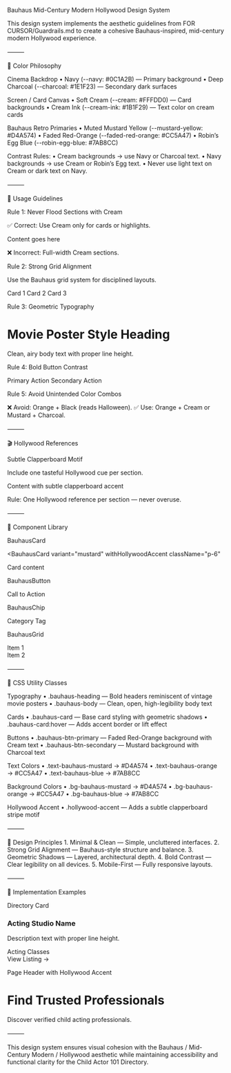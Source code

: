 
Bauhaus Mid-Century Modern Hollywood Design System

This design system implements the aesthetic guidelines from FOR CURSOR/Guardrails.md to create a cohesive Bauhaus-inspired, mid-century modern Hollywood experience.

⸻

🎨 Color Philosophy

Cinema Backdrop
	•	Navy (--navy: #0C1A2B) — Primary background
	•	Deep Charcoal (--charcoal: #1E1F23) — Secondary dark surfaces

Screen / Card Canvas
	•	Soft Cream (--cream: #FFFDD0) — Card backgrounds
	•	Cream Ink (--cream-ink: #1B1F29) — Text color on cream cards

Bauhaus Retro Primaries
	•	Muted Mustard Yellow (--mustard-yellow: #D4A574)
	•	Faded Red-Orange (--faded-red-orange: #CC5A47)
	•	Robin’s Egg Blue (--robin-egg-blue: #7AB8CC)

Contrast Rules:
	•	Cream backgrounds → use Navy or Charcoal text.
	•	Navy backgrounds → use Cream or Robin’s Egg text.
	•	Never use light text on Cream or dark text on Navy.

⸻

🔧 Usage Guidelines

Rule 1: Never Flood Sections with Cream

✅ Correct: Use Cream only for cards or highlights.

<div className="bg-navy-900 p-8">
  <BauhausCard>Content goes here</BauhausCard>
</div>

❌ Incorrect: Full-width Cream sections.

<div className="bg-cream p-8"> <!-- Don’t do this -->

Rule 2: Strong Grid Alignment

Use the Bauhaus grid system for disciplined layouts.

<BauhausGrid columns={3}>
  <BauhausCard>Card 1</BauhausCard>
  <BauhausCard>Card 2</BauhausCard>
  <BauhausCard>Card 3</BauhausCard>
</BauhausGrid>

Rule 3: Geometric Typography

<h1 className="bauhaus-heading">Movie Poster Style Heading</h1>
<p className="bauhaus-body">Clean, airy body text with proper line height.</p>

Rule 4: Bold Button Contrast

<BauhausButton variant="primary">Primary Action</BauhausButton>
<BauhausButton variant="secondary">Secondary Action</BauhausButton>

Rule 5: Avoid Unintended Color Combos

❌ Avoid: Orange + Black (reads Halloween).
✅ Use: Orange + Cream or Mustard + Charcoal.

⸻

🎬 Hollywood References

Subtle Clapperboard Motif

Include one tasteful Hollywood cue per section.

<BauhausCard withHollywoodAccent>
  Content with subtle clapperboard accent
</BauhausCard>

Rule: One Hollywood reference per section — never overuse.

⸻

🧱 Component Library

BauhausCard

<BauhausCard
  variant="mustard"
  withHollywoodAccent
  className="p-6"
>
  Card content
</BauhausCard>

BauhausButton

<BauhausButton variant="primary" onClick={handleClick}>
  Call to Action
</BauhausButton>

BauhausChip

<BauhausChip variant="orange">Category Tag</BauhausChip>

BauhausGrid

<BauhausGrid columns={2}>
  <div>Item 1</div>
  <div>Item 2</div>
</BauhausGrid>


⸻

🎯 CSS Utility Classes

Typography
	•	.bauhaus-heading — Bold headers reminiscent of vintage movie posters
	•	.bauhaus-body — Clean, open, high-legibility body text

Cards
	•	.bauhaus-card — Base card styling with geometric shadows
	•	.bauhaus-card:hover — Adds accent border or lift effect

Buttons
	•	.bauhaus-btn-primary — Faded Red-Orange background with Cream text
	•	.bauhaus-btn-secondary — Mustard background with Charcoal text

Text Colors
	•	.text-bauhaus-mustard → #D4A574
	•	.text-bauhaus-orange → #CC5A47
	•	.text-bauhaus-blue → #7AB8CC

Background Colors
	•	.bg-bauhaus-mustard → #D4A574
	•	.bg-bauhaus-orange → #CC5A47
	•	.bg-bauhaus-blue → #7AB8CC

Hollywood Accent
	•	.hollywood-accent — Adds a subtle clapperboard stripe motif

⸻

📐 Design Principles
	1.	Minimal & Clean — Simple, uncluttered interfaces.
	2.	Strong Grid Alignment — Bauhaus-style structure and balance.
	3.	Geometric Shadows — Layered, architectural depth.
	4.	Bold Contrast — Clear legibility on all devices.
	5.	Mobile-First — Fully responsive layouts.

⸻

🚀 Implementation Examples

Directory Card

<BauhausCard className="p-6">
  <h3 className="bauhaus-heading text-lg mb-2">Acting Studio Name</h3>
  <p className="bauhaus-body text-sm mb-4">
    Description text with proper line height.
  </p>
  <div className="flex gap-2 mb-4">
    <BauhausChip variant="orange">Acting</BauhausChip>
    <BauhausChip variant="mustard">Classes</BauhausChip>
  </div>
  <BauhausButton variant="primary">View Listing →</BauhausButton>
</BauhausCard>

Page Header with Hollywood Accent

<div className="bg-navy-900 py-16">
  <div className="container mx-auto">
    <BauhausCard withHollywoodAccent className="p-8">
      <h1 className="bauhaus-heading text-4xl mb-4">
        Find Trusted Professionals
      </h1>
      <p className="bauhaus-body text-lg">
        Discover verified child acting professionals.
      </p>
    </BauhausCard>
  </div>
</div>


⸻

This design system ensures visual cohesion with the Bauhaus / Mid-Century Modern / Hollywood aesthetic while maintaining accessibility and functional clarity for the Child Actor 101 Directory.
